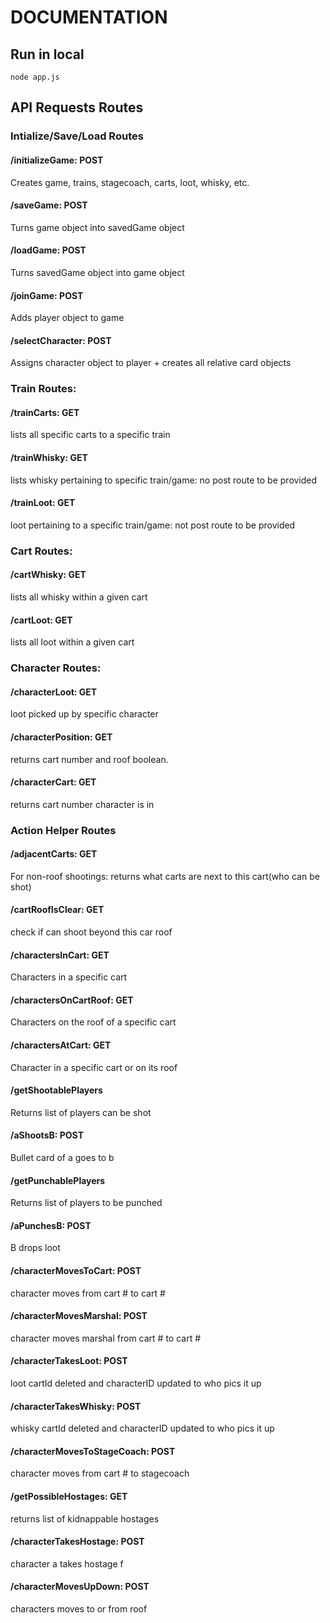 # DOCUMENTATION

## Run in local
```
node app.js
```

## API Requests Routes

### Intialize/Save/Load Routes
#### /initializeGame: POST
Creates game, trains, stagecoach, carts, loot, whisky, etc.
&nbsp;
#### /saveGame: POST
Turns game object into savedGame object
&nbsp;
#### /loadGame: POST
Turns savedGame object into game object
&nbsp;
#### /joinGame: POST
Adds player object to game
#### /selectCharacter: POST
Assigns character object to player + creates all relative card objects
&nbsp;
&nbsp;
### Train Routes:
#### /trainCarts: GET
lists all specific carts to a specific train
&nbsp;
#### /trainWhisky: GET
lists whisky pertaining to specific train/game: no post route to be provided
&nbsp;
#### /trainLoot: GET
loot pertaining to a specific train/game: not post route to be provided
&nbsp;
&nbsp;
### Cart Routes:
#### /cartWhisky: GET
lists all whisky within a given cart
&nbsp;
#### /cartLoot: GET
lists all loot within a given cart
&nbsp;
&nbsp;
### Character Routes:
#### /characterLoot: GET
loot picked up by specific character
&nbsp;
#### /characterPosition: GET
returns cart number and roof boolean.
&nbsp;
#### /characterCart: GET
returns cart number character is in
&nbsp;
&nbsp;
### Action Helper Routes
#### /adjacentCarts: GET
For non-roof shootings: returns what carts are next to this cart(who can be shot)
&nbsp;
#### /cartRoofIsClear: GET
check if can shoot beyond this car roof
&nbsp;
#### /charactersInCart: GET
Characters in a specific cart
&nbsp;
#### /charactersOnCartRoof: GET
Characters on the roof of a specific cart
&nbsp;
#### /charactersAtCart: GET
Character in a specific cart or on its roof
&nbsp;
#### /getShootablePlayers
Returns list of players can be shot
&nbsp;
#### /aShootsB: POST
Bullet card of a goes to b
&nbsp;
#### /getPunchablePlayers
Returns list of players to be punched
&nbsp;
#### /aPunchesB: POST
B drops loot
&nbsp;
#### /characterMovesToCart: POST
character moves from cart # to cart #
&nbsp;
#### /characterMovesMarshal: POST
character moves marshal from cart # to cart #
&nbsp;
#### /characterTakesLoot: POST
loot cartId deleted and characterID updated to who pics it up
&nbsp;
#### /characterTakesWhisky: POST
whisky cartId deleted and characterID updated to who pics it up
&nbsp;
#### /characterMovesToStageCoach: POST
character moves from cart # to stagecoach
&nbsp;
#### /getPossibleHostages: GET
returns list of kidnappable hostages
&nbsp;
#### /characterTakesHostage: POST
character a takes hostage f
&nbsp;
#### /characterMovesUpDown: POST
characters moves to or from roof
&nbsp;

